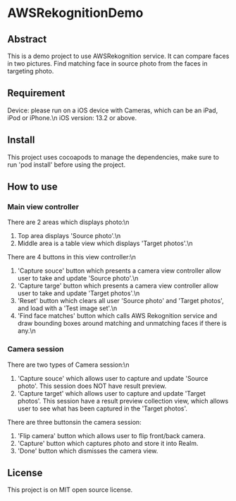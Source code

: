 # AWSRekognitionDemo

## Abstract
This is a demo project to use AWSRekognition service. It can compare faces in two pictures. Find matching face in source photo from the faces in targeting photo.

## Requirement
Device: please run on a iOS device with Cameras, which can be an iPad, iPod or iPhone.\n
iOS version: 13.2 or above.

## Install
This project uses cocoapods to manage the dependencies, make sure to run 'pod install' before using the project.

## How to use
### Main view controller
There are 2 areas which displays photo:\n
1. Top area displays 'Source photo'.\n
2. Middle area is a table view which displays 'Target photos'.\n

There are 4 buttons in this view controller:\n
1. 'Capture souce' button which presents a camera view controller allow user to take and update 'Source photo'.\n
2. 'Capture targe' button which presents a camera view controller allow user to take and update 'Target photos'.\n
3. 'Reset' button which clears all user 'Source photo' and 'Target photos', and load with a 'Test image set'.\n
4. 'Find face matches' button which calls AWS Rekognition service and draw bounding boxes around matching and unmatching faces if there is any.\n

### Camera session
There are two types of Camera session:\n
1. 'Capture souce' which allows user to capture and update 'Source photo'. This session does NOT have result preview.
2. 'Capture target' which allows user to capture and update 'Target photos'. This session have a result preview collection view, which allows user to see what has been captured in the 'Target photos'.

There are three buttonsin the camera session:
1. 'Flip camera' button which allows user to flip front/back camera.
2. 'Capture' button which captures photo and store it into Realm.
3. 'Done' button which dismisses the camera view.

## License
This project is on MIT open source license.
